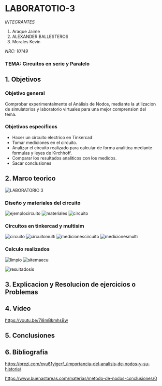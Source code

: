 # LABORATOTIO-3

*INTEGRANTES*

1. Araque Jaime
2. ALEXANDER BALLESTEROS
3. Morales Kevin

*NRC: 10149*
### TEMA: Circuitos en serie y Paralelo


## 1. Objetivos


### Objetivo general
Comprobar experimentalmente el Análisis de Nodos, mediante la utilizacion de simulatorios y laboratorio virtuales para una mejor comprension del tema.



### Objetivos especificos
* Hacer un circuito electrico en Tinkercad
* Tomar mediciones en el circuito.
* Analizar el circuito realizado para calcular de forma analitica mediante formulas y leyes de Kirchhoff.
* Comparar los resultados analiticos con los medidos.
* Sacar conclusiones


## 2. Marco teorico


![LABORATORIO 3](https://user-images.githubusercontent.com/93928146/143964687-5fe8c38c-7e6b-43ec-964c-dd074105c4a4.PNG)



### Diseño y materiales del circuito
![ejemplocircuito](https://user-images.githubusercontent.com/93224166/143963120-d3d6917f-f8cb-4f91-b536-3846ca8dd01b.png)
![materiales](https://user-images.githubusercontent.com/93224166/143963122-76efcdc1-f3a1-4d4b-b647-d93f75a4016c.png)
![circuito](https://user-images.githubusercontent.com/93951775/143691504-4161c3d0-1c25-46c5-ba71-0ea7030d7cdc.JPG)

### Circuitos en tinkercad y multisim
![circuito](https://user-images.githubusercontent.com/93224166/143962964-af1fbd4d-44a0-4f36-a8bc-118f1de140de.png)
![circuitomulti](https://user-images.githubusercontent.com/93224166/143962958-73349d8b-f202-4fee-a23a-8a373c80b2f9.png)
![medicionescircuito](https://user-images.githubusercontent.com/93224166/143962961-8a4b2ac0-93c2-48ce-8d6e-318c835bf46a.png)
![medicionesmulti](https://user-images.githubusercontent.com/93224166/143962962-1e39bc5b-7247-439a-a03a-0ab1dc508258.png)

### Calculo realizados 
![limpio](https://user-images.githubusercontent.com/93951775/143691419-6852c2c4-7ce0-4545-960f-fb5f3aa9178e.JPG)
![sitemaecu](https://user-images.githubusercontent.com/93224166/143964748-3f0ffbab-3ce5-432f-bba6-58ded49cb91b.png)

![resultadosis](https://user-images.githubusercontent.com/93224166/143964747-a3130552-cb96-4cda-9861-3aaf9642e5b5.png)




## 3. Explicacion y Resolucion de ejercicios o Problemas




## 4. Video 
https://youtu.be/7i8mBkmhsBw

## 5. Conclusiones


## 6. Bibliografia


https://prezi.com/xvu61yjgerf_/importancia-del-analisis-de-nodos-y-su-historia/

https://www.buenastareas.com/materias/metodo-de-nodos-conclusiones/0
